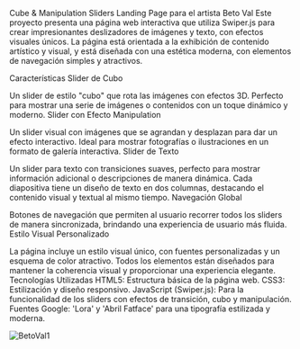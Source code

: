 Cube & Manipulation Sliders Landing Page para el artista Beto Val
Este proyecto presenta una página web interactiva que utiliza Swiper.js para crear impresionantes deslizadores de imágenes y texto, con efectos visuales únicos. La página está orientada a la exhibición de contenido artístico y visual, y está diseñada con una estética moderna, con elementos de navegación simples y atractivos.

Características
Slider de Cubo

Un slider de estilo "cubo" que rota las imágenes con efectos 3D. Perfecto para mostrar una serie de imágenes o contenidos con un toque dinámico y moderno.
Slider con Efecto Manipulation

Un slider visual con imágenes que se agrandan y desplazan para dar un efecto interactivo. Ideal para mostrar fotografías o ilustraciones en un formato de galería interactiva.
Slider de Texto

Un slider para texto con transiciones suaves, perfecto para mostrar información adicional o descripciones de manera dinámica. Cada diapositiva tiene un diseño de texto en dos columnas, destacando el contenido visual y textual al mismo tiempo.
Navegación Global

Botones de navegación que permiten al usuario recorrer todos los sliders de manera sincronizada, brindando una experiencia de usuario más fluida.
Estilo Visual Personalizado

La página incluye un estilo visual único, con fuentes personalizadas y un esquema de color atractivo. Todos los elementos están diseñados para mantener la coherencia visual y proporcionar una experiencia elegante.
Tecnologías Utilizadas
HTML5: Estructura básica de la página web.
CSS3: Estilización y diseño responsivo.
JavaScript (Swiper.js): Para la funcionalidad de los sliders con efectos de transición, cubo y manipulación.
Fuentes Google: 'Lora' y 'Abril Fatface' para una tipografía estilizada y moderna.

![BetoVal1](https://github.com/user-attachments/assets/81778fba-c0cf-4d4e-8440-249148fbff6c)
